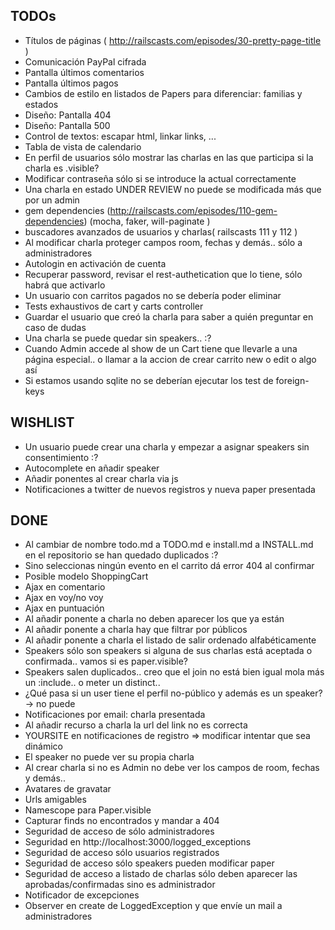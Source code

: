 TODOs
------------------

* Títulos de páginas ( http://railscasts.com/episodes/30-pretty-page-title )
* Comunicación PayPal cifrada
* Pantalla últimos comentarios
* Pantalla últimos pagos
* Cambios de estilo en listados de Papers para diferenciar: familias y estados
* Diseño: Pantalla 404
* Diseño: Pantalla 500
* Control de textos: escapar html, linkar links, ...
* Tabla de vista de calendario
* En perfil de usuarios sólo mostrar las charlas en las que participa si la charla es .visible?
* Modificar contraseña sólo si se introduce la actual correctamente
* Una charla en estado UNDER REVIEW no puede se modificada más que por un admin
* gem dependencies (http://railscasts.com/episodes/110-gem-dependencies) (mocha, faker, will-paginate )
* buscadores avanzados de usuarios y charlas( railscasts 111 y 112 )
* Al modificar charla proteger campos room, fechas y demás.. sólo a administradores
* Autologin en activación de cuenta
* Recuperar password, revisar el rest-authetication que lo tiene, sólo habrá que activarlo
* Un usuario con carritos pagados no se debería poder eliminar
* Tests exhaustivos de cart y carts controller
* Guardar el usuario que creó la charla para saber a quién preguntar en caso de dudas
* Una charla se puede quedar sin speakers.. :?
* Cuando Admin accede al show de un Cart tiene que llevarle a una página especial.. o llamar a la accion de crear carrito new o edit o algo así
* Si estamos usando sqlite no se deberían ejecutar los test de foreign-keys

WISHLIST
------------------

* Un usuario puede crear una charla y empezar a asignar speakers sin consentimiento :?
* Autocomplete en añadir speaker
* Añadir ponentes al crear charla via js
* Notificaciones a twitter de nuevos registros y nueva paper presentada

DONE
------------------

* Al cambiar de nombre todo.md a TODO.md e install.md a INSTALL.md en el repositorio se han quedado duplicados :?
* Sino seleccionas ningún evento en el carrito dá error 404 al confirmar
* Posible modelo ShoppingCart
* Ajax en comentario
* Ajax en voy/no voy
* Ajax en puntuación
* Al añadir ponente a charla no deben aparecer los que ya están
* Al añadir ponente a charla hay que filtrar por públicos
* Al añadir ponente a charla el listado de salir ordenado alfabéticamente
* Speakers sólo son speakers si alguna de sus charlas está aceptada o confirmada.. vamos si es paper.visible?
* Speakers salen duplicados.. creo que el join no está bien igual mola más un :include.. o meter un distinct.. 
* ¿Qué pasa si un user tiene el perfil no-público y además es un speaker? -> no puede
* Notificaciones por email: charla presentada
* Al añadir recurso a charla la url del link no es correcta
* YOURSITE en notificaciones de registro => modificar intentar que sea dinámico
* El speaker no puede ver su propia charla
* Al crear charla si no es Admin no debe ver los campos de room, fechas y demás.. 
* Avatares de gravatar
* Urls amigables
* Namescope para Paper.visible 
* Capturar finds no encontrados y mandar a 404
* Seguridad de acceso de sólo administradores
* Seguridad en http://localhost:3000/logged_exceptions
* Seguridad de acceso sólo usuarios registrados
* Seguridad de acceso sólo speakers pueden modificar paper
* Seguridad de acceso a listado de charlas sólo deben aparecer las aprobadas/confirmadas sino es administrador
* Notificador de excepciones
* Observer en create de LoggedException y que envíe un mail a administradores